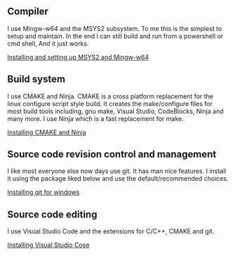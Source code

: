 ## Compiler

I use Mingw-w64 and the MSYS2 subsystem. To me this is the simplest to setup and maintain. In the end I can still build and run from a powershell or cmd shell, And it just works.

[Installing and setting up MSYS2 and Mingw-w64](https://www.msys2.org/)

## Build system

I use CMAKE and Ninja. CMAKE is a cross platform replacement for the linux configure script style build. It creates the make/configure files for most build tools including, gnu make, Visual Studio, CodeBlocks, Ninja and many more. I use Ninja which is a fast replacement for make.

[Installing CMAKE and Ninja](https://www.msys2.org/docs/cmake/)

## Source code revision control and management

I like most everyone else now days use git. It has man nice features. I install it using the package liked below and use the default/recommended choices.

[Installing git for windows](https://git-scm.com/download/win)

## Source code editing

I use Visual Studio Code and the extensions for C/C++, CMAKE and git.

[Installing Visual Studio Cose](https://code.visualstudio.com/)
